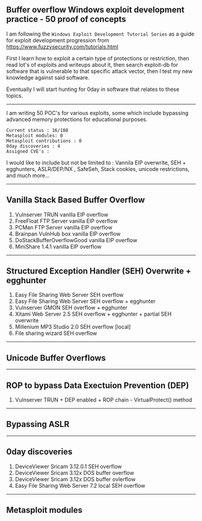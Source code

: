 ## Buffer overflow Windows exploit development practice - 50 proof of concepts

I am following the `Windows Exploit Development Tutorial Series` as a guide for exploit development progression from https://www.fuzzysecurity.com/tutorials.html

First I learn how to exploit a certain type of protections or restriction, then read lot's of exploits and writeups about it, then search exploit-db for software that is vulnerable to that specific attack vector, then I test my new knowledge against said software. 

Eventually I will start hunting for 0day in software that relates to these topics.

----
I am writing 50 POC's for various exploits, some which include bypassing advanced memory protections for educational purposes.

```
Current status : 16/100
Metasploit modules: 0
Metasploit contributions : 0
0day discoveries : 4
Assigned CVE's : 
```

I would like to include but not be limited to : Vannila EIP overwrite, SEH + egghunters, ASLR/DEP/NX , SafeSeh, Stack cookies, unicode restrictions, and much more...

----
## Vanilla Stack Based Buffer Overflow

1. Vulnserver TRUN vanilla EIP overflow
2. FreeFloat FTP Server vanilla EIP overflow
3. PCMan FTP Server vanilla EIP overflow
4. Brainpan VulnHub box vanilla EIP overflow
5. DoStackBufferOverflowGood vanilla EIP overflow
6. MiniShare 1.4.1 vanilla EIP overflow

----
## Structured Exception Handler (SEH) Overwrite + egghunter

1. Easy File Sharing Web Server SEH overflow
2. Easy File Sharing Web Server SEH overflow + egghunter
3. Vulnserver GMON SEH overflow + egghunter
4. Xitami Web Server 2.5 SEH overflow + egghunter + partial SEH overwrite
5. Millenium MP3 Studio 2.0 SEH overflow [local]
6. File sharing wizard SEH overflow
----
## Unicode Buffer Overflows

----
## ROP to bypass Data Exectuion Prevention (DEP)

1. Vulnserver TRUN + DEP enabled + ROP chain - VirtualProtect() method

----
## Bypassing ASLR

----
## 0day discoveries

1. DeviceViewer Sricam 3.12.0.1 SEH overflow
2. DeviceViewer Sricam 3.12x DOS buffer overflow 
3. DeviceViewer Sricam 3.12x DOS buffer ovlerflow 
4. Easy File Sharing Web Server 7.2 local SEH overflow
 
----
## Metasploit modules
